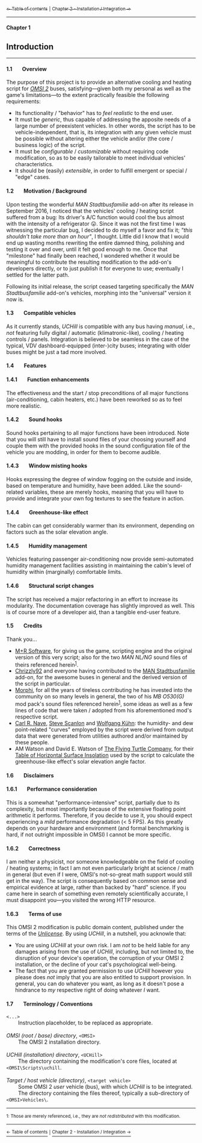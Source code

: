 [<sub>&#8592; Table of contents</sub>](./0_table_of_contents.md) <sub>|</sub> [<sub>Chapter 2 - Installation / Integration &#8594;</sub>](./2_installation_integration.md)<br/>
***
#### Chapter 1
## Introduction
***
#### 1.1&#160;&#160;&#160;&#160;&#160;&#160;&#160;&#160;Overview

The purpose of this project is to provide an alternative cooling and heating script for [*OMSI 2*](http://omnibussimulator.de) buses, satisfying—given both my personal as well as the game's limitations—to the extent practically feasible the following requirements:
* Its functionality / "behavior" has to *feel realistic* to the end user.
* It must be *generic*, thus capable of addressing the apposite needs of a large number of preexistent vehicles. In other words, the script has to be vehicle-independent, that is, its integration with any given vehicle must be possible without altering either the vehicle and/or (the core / business logic) of the script.
* It must be *configurable* / *customizable* without requiring code modification, so as to be easily tailorable to meet individual vehicles' characteristics.
* It should be (easily) *extensible*, in order to fulfill emergent or special / "edge" cases.

#### 1.2&#160;&#160;&#160;&#160;&#160;&#160;&#160;&#160;Motivation / Background

Upon testing the wonderful *MAN Stadtbusfamilie* add-on after its release in September 2016, I noticed that the vehicles' cooling / heating script suffered from a bug: Its driver's A/C function would cool the bus almost with the intensity of a refrigerator :stuck_out_tongue:. Since it was not the first time I was witnessing the particular bug, I decided to do myself a favor and fix it; *"this shouldn't take more than an hour"*, I thought. Little did I know that I would end up wasting months rewriting the entire damned thing, polishing and testing it over and over, until it felt good enough to me. Once that "milestone" had finally been reached, I wondered whether it would be meaningful to contribute the resulting modification to the add-on's developers directly, or to just publish it for everyone to use; eventually I settled for the latter path.

Following its initial release, the script ceased targeting specifically the *MAN Stadtbusfamilie* add-on's vehicles, morphing into the "universal" version it now is.

#### 1.3&#160;&#160;&#160;&#160;&#160;&#160;&#160;&#160;Compatible vehicles

As it currently stands, *UCHill* is compatible with any bus having *manual*, i.e., *not* featuring fully digital / automatic (klimatronic-like), cooling / heating controls / panels. Integration is believed to be seamless in the case of the typical, VDV dashboard-equipped (inter-)city buses; integrating with older buses might be just a tad more involved.

#### 1.4&#160;&#160;&#160;&#160;&#160;&#160;&#160;&#160;Features

#### 1.4.1&#160;&#160;&#160;&#160;&#160;&#160;&#160;&#160;Function enhancements

The effectiveness and the start / stop preconditions of all major functions (air-conditioning, cabin heaters, etc.) have been reworked so as to feel more realistic.

#### 1.4.2&#160;&#160;&#160;&#160;&#160;&#160;&#160;&#160;Sound hooks

Sound hooks pertaining to all major functions have been introduced. Note that you will still have to install sound files of your choosing yourself and couple them with the provided hooks in the sound configuration file of the vehicle you are modding, in order for them to become audible.

#### 1.4.3&#160;&#160;&#160;&#160;&#160;&#160;&#160;&#160;Window misting hooks

Hooks expressing the degree of window fogging on the outside and inside, based on temperature and humidity, have been added. Like the sound-related variables, these are merely hooks, meaning that you will have to provide and integrate your own fog textures to see the feature in action.

#### 1.4.4&#160;&#160;&#160;&#160;&#160;&#160;&#160;&#160;Greenhouse-like effect

The cabin can get considerably warmer than its environment, depending on factors such as the solar elevation angle.

#### 1.4.5&#160;&#160;&#160;&#160;&#160;&#160;&#160;&#160;Humidity management

Vehicles featuring passenger air-conditioning now provide semi-automated humidity management facilities assisting in maintaining the cabin's level of humidity within (marginally) comfortable limits.

#### 1.4.6&#160;&#160;&#160;&#160;&#160;&#160;&#160;&#160;Structural script changes

The script has received a major refactoring in an effort to increase its modularity. The documentation coverage has slightly improved as well. This is of course more of a developer aid, than a tangible end-user feature.

#### 1.5&#160;&#160;&#160;&#160;&#160;&#160;&#160;&#160;Credits

Thank you...
- [M+R Software](http://m-r-software.de/), for giving us the game, scripting engine and the original version of this very script; also for the two *MAN NL/NG* sound files of theirs referenced herein<sup>[1](#footnote_1)</sup>.
- [Chrizzly92](http://www.omnibussimulator.de/forum/index.php?page=User&userID=15380) and everyone having contributed to the [MAN Stadtbusfamilie](http://man-stadtbus.de) add-on, for the awesome buses in general and the derived version of the script in particular.
- [Morphi](http://www.omnibussimulator.de/forum/index.php?page=User&userID=531), for all the years of tireless contributing he has invested into the community on so many levels in general, the two of his *MB O530(G)* mod pack's sound files referenced herein<sup>[1](#footnote_1)</sup>, some ideas as well as a few lines of code that were taken / adopted from his aforementioned mod's respective script.
- [Carl R. Nave](http://hyperphysics.phy-astr.gsu.edu/hbase/Kinetic/relhum.html#c4), [Steve Scanlon](http://www.ringbell.co.uk/info/humid.htm) and [Wolfgang Kühn](http://www.decatur.de/javascript/dew/): the humidity- and dew point-related "curves" employed by the script were derived from output data that were generated from utilities authored and/or maintained by these people.
- AM Watson and David E. Watson of [The Flying Turtle Company](http://www.ftexploring.com), for their [Table of Horizontal Surface Insolation](http://www.ftexploring.com/solar-energy/sun-angle-and-insolation2.htm) used by the script to calculate the greenhouse-like effect's solar elevation angle factor.

#### 1.6&#160;&#160;&#160;&#160;&#160;&#160;&#160;&#160;Disclaimers

#### 1.6.1&#160;&#160;&#160;&#160;&#160;&#160;&#160;&#160;Performance consideration

This is a somewhat "performance-intensive" script, partially due to its complexity, but most importantly because of the extensive floating point arithmetic it performs. Therefore, if you decide to use it, you should expect experiencing a *mild* performance degradation (< 5 FPS). As this greatly depends on your hardware and environment (and formal benchmarking is hard, if not outright impossible in OMSI) I cannot be more specific.

#### 1.6.2&#160;&#160;&#160;&#160;&#160;&#160;&#160;&#160;Correctness

I am neither a physicist, nor someone knowledgeable on the field of cooling / heating systems; in fact I am not even particularly bright at science / math in general (but even if I were, OMSI's not-so-great math support would still get in the way). The script is consequently based on common sense and empirical evidence at large, rather than backed by "hard" science. If you came here in search of something even remotely scientifically accurate, I must disappoint you—you visited the wrong HTTP resource.

#### 1.6.3&#160;&#160;&#160;&#160;&#160;&#160;&#160;&#160;Terms of use

This OMSI 2 modification is public domain content, published under the terms of the [*Unlicense*](../LICENSE). By using *UCHill*, in a nutshell, you acknowle that:
* You are using *UCHill* at your own risk. I am *not* to be held liable for any damages arising from the use of *UCHill*, including, but not limited to, the disruption of your device's operation, the corruption of your OMSI 2 installation, or the decline of your cat's psychological well-being.
* The fact that you are granted permission to use *UCHill* however you please does *not* imply that you are also entitled to support provision. In general, you can do whatever you want, as long as it doesn't pose a hindrance to *my* respective right of doing whatever *I* want.

#### 1.7&#160;&#160;&#160;&#160;&#160;&#160;&#160;&#160;Terminology / Conventions

`<...>`<br/>
&#160;&#160;&#160;&#160;&#160;&#160;&#160;&#160;Instruction placeholder, to be replaced as appropriate.<br/><br/>
*OMSI (root / base) directory*, `<OMSI>`<br/>
&#160;&#160;&#160;&#160;&#160;&#160;&#160;&#160;The OMSI 2 installation directory.<br/><br/>
*UCHill (installation) directory*, `<UCHill>`<br/>
&#160;&#160;&#160;&#160;&#160;&#160;&#160;&#160;The directory containing the modification's core files, located at `<OMSI\Scripts\uchill`.<br/><br/>
*Target / host vehicle (directory)*, `<target vehicle>`<br/>
&#160;&#160;&#160;&#160;&#160;&#160;&#160;&#160;Some OMSI 2 *user* vehicle (bus), with which *UCHill* is to be integrated.<br/>
&#160;&#160;&#160;&#160;&#160;&#160;&#160;&#160;The directory containing the files thereof, typically a sub-directory of `<OMSI>Vehicles\`.<br/>
***
<sup><a name="footnote_1">1</a>: Those are merely referenced, i.e., they are *not redistributed* with this modification.</sup>
***
[<sup>&#8592; Table of contents</sup>](./0_table_of_contents.md) <sup>|</sup> [<sup>Chapter 2 - Installation / Integration &#8594;</sup>](./2_installation_integration.md)
